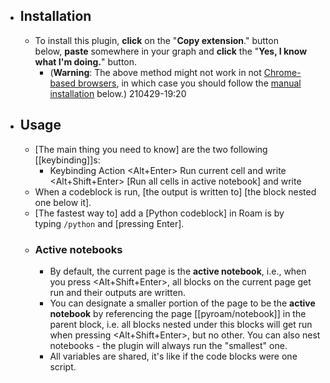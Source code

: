 - ## Installation
    - To install this plugin, **click** on the "__Copy extension__." button below, **paste** somewhere in your graph and **click** the "__Yes, I know what I'm doing.__" button.
        - (__Warning__: The above method might not work in not [Chrome-based browsers](((LQ8IHZrAT))), in which case you should follow the [manual installation](((SK_K1xC3t))) below.)
210429-19:20
- ## Usage
    - [The main thing you need to know] are the two following [[keybinding]]s:
        - Keybinding	Action
<Alt+Enter>	Run current cell and write
<Alt+Shift+Enter>	[Run all cells in active notebook] and write
    - When a codeblock is run, [the output is written to] [the block nested one below it].
    - [The fastest way to] add a [Python codeblock] in Roam is by typing `/python` and [pressing Enter].
    - ### Active notebooks
        - By default, the current page is the __active notebook__, i.e., when you press <Alt+Shift+Enter>, all blocks on the current page get run and their outputs are written.
        - You can designate a smaller portion of the page to be the __active notebook__ by referencing the page [[pyroam/notebook]] in the parent block, i.e. all blocks nested under this blocks will get run when pressing <Alt+Shift+Enter>, but no other. You can also nest notebooks - the plugin will always run the "smallest" one.
        - All variables are shared, it's like if the code blocks were one script.

